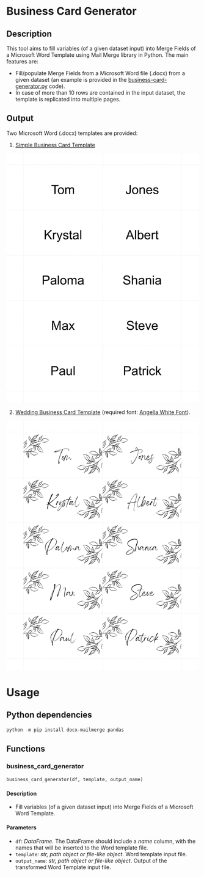<meta name='keywords' content='Microsoft Word, Merge Fields, Business Card, Wedding Business Card, MailMerge, python'>

# Business Card Generator

## Description

This tool aims to fill variables (of a given dataset input) into Merge Fields of a Microsoft Word Template using Mail Merge library in Python. The main features are:
- Fill/populate Merge Fields from a Microsoft Word file (.docx) from a given dataset (an example is provided in the [business-card-generator.py](business-card-generator.py) code).
- In case of more than 10 rows are contained in the input dataset, the template is replicated into multiple pages.

## Output

Two Microsoft Word (.docx) templates are provided:
1. [Simple Business Card Template](templates/simple_business_card_template.docx)

<p align="center">
<img src="examples/simple_business_card_template_output.png" alt="Output" width=510 high=720>
</p>

2. [Wedding Business Card Template](templates/wedding_business_card_template.docx) (required font: [Angella White Font](https://www.dafont.com/angella-white.font)).

<p align="center">
<img src="examples/wedding_business_card_template_output.png" alt="Output" width=510 high=720>
</p>


# Usage

## Python dependencies

```.ps1
python -m pip install docx-mailmerge pandas
```

## Functions

### business_card_generator
```.py
business_card_generator(df, template, output_name)
```

#### Description
- Fill variables (of a given dataset input) into Merge Fields of a Microsoft Word Template.

#### Parameters
- `df`: *DataFrame*. The DataFrame should include a *name* column, with the names that will be inserted to the Word template file.
- `template`: *str, path object or file-like object*. Word template input file.
- `output_name`: *str, path object or file-like object*. Output of the transformed Word Template input file.
